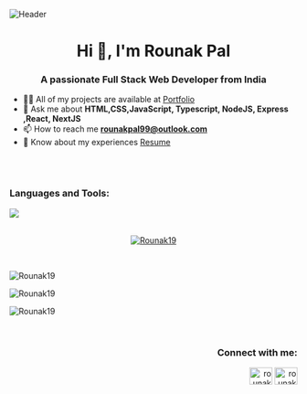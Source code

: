 ![Header](./your-header-image-name.png)
<br />
<h1 align="center">Hi 👋, I'm Rounak Pal</h1>
<h3 align="center">A passionate Full Stack Web Developer from India</h3>


- 👨‍💻 All of my projects are available at [Portfolio](https://surajy001.github.io/)
- 💬 Ask me about **HTML,CSS,JavaScript, Typescript, NodeJS, Express ,React, NextJS**
- 📫 How to reach me **rounakpal99@outlook.com**
- 📄 Know about my experiences [Resume](https://drive.google.com/file/d/14HBRIDCIFEg7DTbAyCQAWi5Us-V6MW6Q/view?usp=sharing)

<br /><br />
<h3 align="left">Languages and Tools:</h3>
 <a href="https://skillicons.dev">
    <img src="https://skillicons.dev/icons?i=html,css,js,ts,python,cpp,nodejs,expressjs,mysql,postgresql,mongodb,react,nextjs,redux,fastapi,vscode,git,docker" />
  </a>
<br /><br />
<p align="center"> <a href="https://github.com/ryo-ma/github-profile-trophy"><img src="https://github-profile-trophy.vercel.app/?username=Rounak19" alt="Rounak19" /></a> </p> <br />

<p><img align="center" src="https://github-readme-stats.vercel.app/api?username=Rounak19&show_icons=true&locale=en" alt="Rounak19" /></p>

<p><img align="center" src="https://github-readme-streak-stats.herokuapp.com/?user=Rounak19&" alt="Rounak19" /></p>

<p><img align="center" src="https://github-readme-stats.vercel.app/api/top-langs?username=Rounak19&show_icons=true&locale=en&layout=compact" alt="Rounak19" /></p>

<br />

<h3 align="right">Connect with me:</h3>
<p align="right">
<a href="https://www.linkedin.com/in/rounak-pal-223466194" target="blank"><img align="center" src="https://raw.githubusercontent.com/rahuldkjain/github-profile-readme-generator/master/src/images/icons/Social/linked-in-alt.svg" alt="rounak-pal-223466194" height="30" width="40" /></a>
<a href="https://www.instagram.com/rounak6536/" target="blank"><img align="center" src="https://raw.githubusercontent.com/rahuldkjain/github-profile-readme-generator/master/src/images/icons/Social/instagram.svg" alt="rounak6536" height="30" width="40" /></a>
</p>

